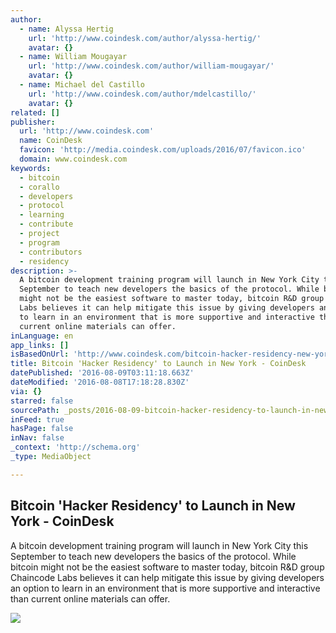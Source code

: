 ```yaml
---
author:
  - name: Alyssa Hertig
    url: 'http://www.coindesk.com/author/alyssa-hertig/'
    avatar: {}
  - name: William Mougayar
    url: 'http://www.coindesk.com/author/william-mougayar/'
    avatar: {}
  - name: Michael del Castillo
    url: 'http://www.coindesk.com/author/mdelcastillo/'
    avatar: {}
related: []
publisher:
  url: 'http://www.coindesk.com'
  name: CoinDesk
  favicon: 'http://media.coindesk.com/uploads/2016/07/favicon.ico'
  domain: www.coindesk.com
keywords:
  - bitcoin
  - corallo
  - developers
  - protocol
  - learning
  - contribute
  - project
  - program
  - contributors
  - residency
description: >-
  A bitcoin development training program will launch in New York City this
  September to teach new developers the basics of the protocol. While bitcoin
  might not be the easiest software to master today, bitcoin R&D group Chaincode
  Labs believes it can help mitigate this issue by giving developers an option
  to learn in an environment that is more supportive and interactive than
  current online materials can offer.
inLanguage: en
app_links: []
isBasedOnUrl: 'http://www.coindesk.com/bitcoin-hacker-residency-new-york/'
title: Bitcoin 'Hacker Residency' to Launch in New York - CoinDesk
datePublished: '2016-08-09T03:11:18.663Z'
dateModified: '2016-08-08T17:18:28.830Z'
via: {}
starred: false
sourcePath: _posts/2016-08-09-bitcoin-hacker-residency-to-launch-in-new-york-coindesk.md
inFeed: true
hasPage: false
inNav: false
_context: 'http://schema.org'
_type: MediaObject

---
```

<article style=""><h1>Bitcoin 'Hacker Residency' to Launch in New York - CoinDesk</h1><p>A bitcoin development training program will launch in New York City this September to teach new developers the basics of the protocol. While bitcoin might not be the easiest software to master today, bitcoin R&amp;D group Chaincode Labs believes it can help mitigate this issue by giving developers an option to learn in an environment that is more supportive and interactive than current online materials can offer.</p><img src="https://media.coindesk.com/uploads/2016/08/developers-e1470674399334.jpg" /></article>